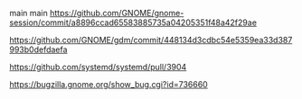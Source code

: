 
main
main
https://github.com/GNOME/gnome-session/commit/a8896ccad65583885735a04205351f48a42f29ae


https://github.com/GNOME/gdm/commit/448134d3cdbc54e5359ea33d387993b0defdaefa

https://github.com/systemd/systemd/pull/3904

https://bugzilla.gnome.org/show_bug.cgi?id=736660


